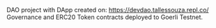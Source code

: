 DAO project with DApp created on: https://devdao.tallessouza.repl.co/ Governance and ERC20 Token contracts deployed to Goerli Testnet.
